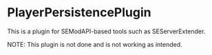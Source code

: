 PlayerPersistencePlugin
=======================
This is a plugin for SEModAPI-based tools such as SEServerExtender.

NOTE: This plugin is not done and is not working as intended.
